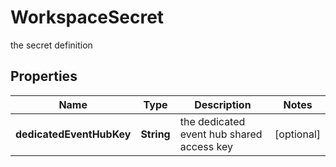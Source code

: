 

# WorkspaceSecret

the secret definition

## Properties

| Name | Type | Description | Notes |
|------------ | ------------- | ------------- | -------------|
|**dedicatedEventHubKey** | **String** | the dedicated event hub shared access key |  [optional] |



